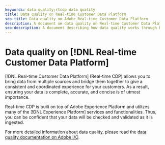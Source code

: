 ```yaml
---
keywords: data quality;rtcdp data quality
title: Data quality on Real-time Customer Data Platform
seo-title: Data quality on Adobe Real-time Customer Data Platform
description: A document on data quality on Real-time Customer Data Platform
seo-description: A document describing how data quality works through batch and data ingestion on Adobe Real-time Customer Data Platform
---
```


# Data quality on [!DNL Real-time Customer Data Platform]

[!DNL Real-time Customer Data Platform] (Real-time CDP) allows you to bring data from multiple sources and bridge them together to give a consistent and coordinated experience for your customers. As a result, ensuring your data is complete, accurate, and concise is of utmost importance. 

Real-time CDP is built on top of Adobe Experience Platform and utilizes many of the [!DNL Experience Platform] services and functionalities. Thus, you can be confident that your data will be checked and validated as it is ingested.

For more detailed information about data quality, please read the [data quality documentation on Adobe I/O](../../ingestion/quality/overview.md).